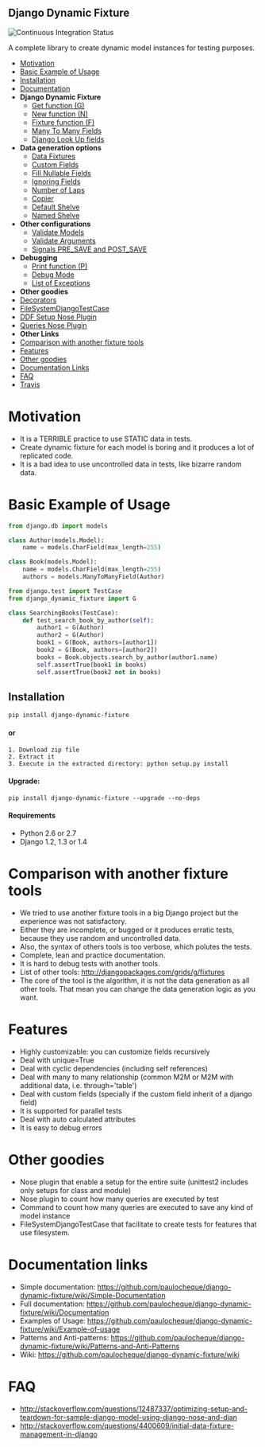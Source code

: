 Django Dynamic Fixture
-----------

![Continuous Integration Status](https://secure.travis-ci.org/paulocheque/django-dynamic-fixture.png)

A complete library to create dynamic model instances for testing purposes.

  * [Motivation](#motivation)  
  * [Basic Example of Usage](#basic-example-of-usage)  
  * [Installation](#installation)
  * [Documentation](https://github.com/paulocheque/django-dynamic-fixture/wiki/Documentation)
  * **Django Dynamic Fixture**
    * [Get function (G)](http://github.com/paulocheque/django-dynamic-fixture/wiki/Documentation#wiki-g)
    * [New function (N)](http://github.com/paulocheque/django-dynamic-fixture/wiki/Documentation#wiki-n)
    * [Fixture function (F)](http://github.com/paulocheque/django-dynamic-fixture/wiki/Documentation#wiki-f)
    * [Many To Many Fields](http://github.com/paulocheque/django-dynamic-fixture/wiki/Documentation#wiki-m2m)
    * [Django Look Up fields](http://github.com/paulocheque/django-dynamic-fixture/wiki/Documentation#wiki-django_syntax)
  * **Data generation options**
    * [Data Fixtures](http://github.com/paulocheque/django-dynamic-fixture/wiki/Documentation#wiki-data_fixtures)
    * [Custom Fields](http://github.com/paulocheque/django-dynamic-fixture/wiki/Documentation#wiki-custom_fields)
    * [Fill Nullable Fields](http://github.com/paulocheque/django-dynamic-fixture/wiki/Documentation#wiki-fill_nullable_fields)
    * [Ignoring Fields](http://github.com/paulocheque/django-dynamic-fixture/wiki/Documentation#wiki-ignoring_fields)
    * [Number of Laps](http://github.com/paulocheque/django-dynamic-fixture/wiki/Documentation#wiki-number_of_laps)
    * [Copier](http://github.com/paulocheque/django-dynamic-fixture/wiki/Documentation#wiki-copier)
    * [Default Shelve](http://github.com/paulocheque/django-dynamic-fixture/wiki/Documentation#wiki-default_shelve)
    * [Named Shelve](http://github.com/paulocheque/django-dynamic-fixture/wiki/Documentation#wiki-named_shelve)
  * **Other configurations**
    * [Validate Models](http://github.com/paulocheque/django-dynamic-fixture/wiki/Documentation#wiki-validate_models)
    * [Validate Arguments](http://github.com/paulocheque/django-dynamic-fixture/wiki/Documentation#wiki-validate_arguments)
    * [Signals PRE_SAVE and POST_SAVE](http://github.com/paulocheque/django-dynamic-fixture/wiki/Documentation#wiki-signals)
  * **Debugging**
    * [Print function (P)](http://github.com/paulocheque/django-dynamic-fixture/wiki/Documentation#wiki-p)
    * [Debug Mode](http://github.com/paulocheque/django-dynamic-fixture/wiki/Documentation#wiki-debug_mode)
    * [List of Exceptions](http://github.com/paulocheque/django-dynamic-fixture/wiki/Documentation#wiki-exceptions)
  * **Other goodies**
  * [Decorators](#decorators)
  * [FileSystemDjangoTestCase](http://github.com/paulocheque/django-dynamic-fixture/wiki/Documentation#wiki-filesystem)
  * [DDF Setup Nose Plugin](http://github.com/paulocheque/django-dynamic-fixture/wiki/Documentation#wiki-setup_nose_plugin)
  * [Queries Nose Plugin](http://github.com/paulocheque/django-dynamic-fixture/wiki/Documentation#wiki-queries_nose_plugin)
  * **Other Links**
  * [Comparison with another fixture tools](#comparison-with-another-fixture-tools)
  * [Features](#features)
  * [Other goodies](#other-goodies)
  * [Documentation Links](#documentation-links)
  * [FAQ](#faq)
  * [Travis](http://travis-ci.org/#!/paulocheque/django-dynamic-fixture)




# Motivation
  * It is a TERRIBLE practice to use STATIC data in tests.
  * Create dynamic fixture for each model is boring and it produces a lot of replicated code.
  * It is a bad idea to use uncontrolled data in tests, like bizarre random data.

# Basic Example of Usage

```python
from django.db import models

class Author(models.Model):
    name = models.CharField(max_length=255)

class Book(models.Model):
    name = models.CharField(max_length=255)
    authors = models.ManyToManyField(Author)
```

```python
from django.test import TestCase
from django_dynamic_fixture import G

class SearchingBooks(TestCase):
    def test_search_book_by_author(self):
        author1 = G(Author)
        author2 = G(Author)
        book1 = G(Book, authors=[author1])
        book2 = G(Book, authors=[author2])
        books = Book.objects.search_by_author(author1.name)
        self.assertTrue(book1 in books)
        self.assertTrue(book2 not in books)
```

Installation
------------

```
pip install django-dynamic-fixture
```

#### or

```
1. Download zip file
2. Extract it
3. Execute in the extracted directory: python setup.py install
```

#### Upgrade:

```
pip install django-dynamic-fixture --upgrade --no-deps
```

#### Requirements

* Python 2.6 or 2.7
* Django 1.2, 1.3 or 1.4

# Comparison with another fixture tools
  * We tried to use another fixture tools in a big Django project but the experience was not satisfactory.
  * Either they are incomplete, or bugged or it produces erratic tests, because they use random and uncontrolled data.
  * Also, the syntax of others tools is too verbose, which polutes the tests.
  * Complete, lean and practice documentation.
  * It is hard to debug tests with another tools.
  * List of other tools: <http://djangopackages.com/grids/g/fixtures>
  * The core of the tool is the algorithm, it is not the data generation as all other tools. That mean you can change the data generation logic as you want.

# Features
  * Highly customizable: you can customize fields recursively
  * Deal with unique=True
  * Deal with cyclic dependencies (including self references)
  * Deal with many to many relationship (common M2M or M2M with additional data, i.e. through='table')
  * Deal with custom fields (specially if the custom field inherit of a django field)
  * It is supported for parallel tests
  * Deal with auto calculated attributes
  * It is easy to debug errors

# Other goodies
  * Nose plugin that enable a setup for the entire suite (unittest2 includes only setups for class and module)
  * Nose plugin to count how many queries are executed by test
  * Command to count how many queries are executed to save any kind of model instance
  * FileSystemDjangoTestCase that facilitate to create tests for features that use filesystem.

# Documentation links

  * Simple documentation: <https://github.com/paulocheque/django-dynamic-fixture/wiki/Simple-Documentation>
  * Full documentation: <https://github.com/paulocheque/django-dynamic-fixture/wiki/Documentation>
  * Examples of Usage: <https://github.com/paulocheque/django-dynamic-fixture/wiki/Example-of-usage>
  * Patterns and Anti-patterns: <https://github.com/paulocheque/django-dynamic-fixture/wiki/Patterns-and-Anti-Patterns>
  * Wiki: <https://github.com/paulocheque/django-dynamic-fixture/wiki>

# FAQ

  * http://stackoverflow.com/questions/12487337/optimizing-setup-and-teardown-for-sample-django-model-using-django-nose-and-djan
  * http://stackoverflow.com/questions/4400609/initial-data-fixture-management-in-django
